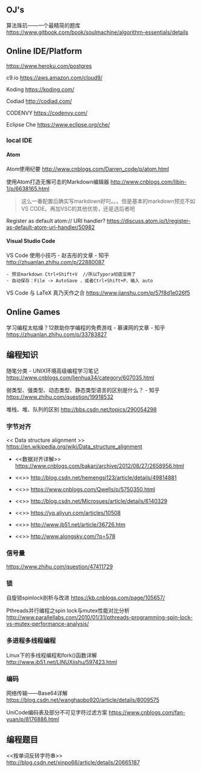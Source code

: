 
## OJ's

算法珠玑——一个最精简的题库
https://www.gitbook.com/book/soulmachine/algorithm-essentials/details


## Online IDE/Platform

https://www.heroku.com/postgres

c9.io
https://aws.amazon.com/cloud9/

Koding
https://koding.com/

Codiad
http://codiad.com/

CODENVY
https://codenvy.com/

Eclipse Che
https://www.eclipse.org/che/

### local IDE

#### Atom

Atom使用纪要
http://www.cnblogs.com/Darren_code/p/atom.html

使用Atom打造无懈可击的Markdown编辑器
http://www.cnblogs.com/libin-1/p/6638165.html
> 这么一番配置后确实写markdown好叼。。。但是基本的markdown预览不如VS CODE。再加VSC的其他优势，还是选后者吧

Register as default atom:// URI handler?
https://discuss.atom.io/t/register-as-default-atom-uri-handler/50982

#### Visual Studio Code

VS Code 使用小技巧 - 赵吉彤的文章 - 知乎
http://zhuanlan.zhihu.com/p/22880087
```
- 预览markdown Ctrl+Shift+V  //所以Typora彻底没用了
- 自动保存：File -> AutoSave ，或者Ctrl+Shift+P，输入 auto
```

VS Code 与 LaTeX 真乃天作之合
https://www.jianshu.com/p/57f8d1e026f5


## Online Games

学习编程太枯燥？12款助你学编程的免费游戏 - 慕课网的文章 - 知乎
https://zhuanlan.zhihu.com/p/33783827


## 编程知识

随笔分类 - UNIX环境高级编程学习笔记
https://www.cnblogs.com/lienhua34/category/607035.html

弱类型、强类型、动态类型、静态类型语言的区别是什么？ - 知乎
https://www.zhihu.com/question/19918532

堆栈、堆、队列的区别
http://bbs.csdn.net/topics/290054298

### 字节对齐

<< Data structure alignment >>
https://en.wikipedia.org/wiki/Data_structure_alignment

- <<数据对齐详解>> https://www.cnblogs.com/bakari/archive/2012/08/27/2658956.html
- <<>> http://blog.csdn.net/hemengsi123/article/details/49814881
- <<>> https://www.cnblogs.com/Qwells/p/5750350.html
- <<>> http://blog.csdn.net/Microsues/article/details/6140329
- <<>> https://yq.aliyun.com/articles/10508

- <<>> http://www.jb51.net/article/36726.htm
- <<>> http://www.alongsky.com/?p=578

### 信号量

https://www.zhihu.com/question/47411729

### 锁

自旋锁spinlock剖析与改进
https://kb.cnblogs.com/page/105657/

Pthreads并行编程之spin lock与mutex性能对比分析
http://www.parallellabs.com/2010/01/31/pthreads-programming-spin-lock-vs-mutex-performance-analysis/

### 多进程多线程编程

Linux下的多线程编程和fork()函数详解
http://www.jb51.net/LINUXjishu/597423.html

### 编码

网络传输——Base64详解
https://blog.csdn.net/wanghaobo920/article/details/8009575

UniCode编码表及部分不可见字符过滤方案
https://www.cnblogs.com/fan-yuan/p/8176886.html



## 编程题目

<<按单词反转字符串>>
http://blog.csdn.net/xinpo66/article/details/20665187
